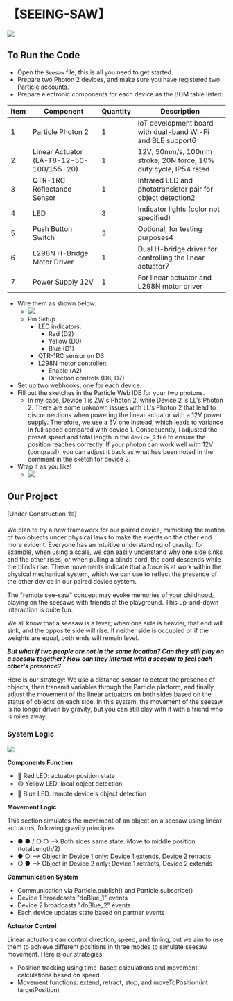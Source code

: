# 【SEEING-SAW】
![](https://pic.superbed.cc/item/675bd434fa9f77b4dc46555e.png)

## To Run the Code
- Open the `Seesaw` file; this is all you need to get started.
- Prepare two Photon 2 devices, and make sure you have registered two Particle accounts.
- Prepare electronic components for each device as the BOM table listed:

| Item | Component                                 | Quantity | Description                                                    |
|------|-------------------------------------------|----------|----------------------------------------------------------------|
| 1    | Particle Photon 2                         | 1        | IoT development board with dual-band Wi-Fi and BLE support6    |
| 2    | Linear Actuator (LA-T8-12-50-100/155-20)  | 1        | 12V, 50mm/s, 100mm stroke, 20N force, 10% duty cycle, IP54 rated |
| 3    | QTR-1RC Reflectance Sensor                | 1        | Infrared LED and phototransistor pair for object detection2    |
| 4    | LED                                       | 3        | Indicator lights (color not specified)                         |
| 5    | Push Button Switch                        | 3        | Optional, for testing purposes4                                |
| 6    | L298N H-Bridge Motor Driver               | 1        | Dual H-bridge driver for controlling the linear actuator7      |
| 7    | Power Supply 12V                          | 1        | For linear actuator and L298N motor driver                     |

- Wire them as shown below:
    - ![](https://pic.superbed.cc/item/675a160ffa9f77b4dc1b0713.png)
    - Pin Setup
        - LED indicators:
            - Red (D2)
            - Yellow (D0)
            - Blue (D1)
        - QTR-1RC sensor on D3
        - L298N motor controller:
            - Enable (A2)
            - Direction controls (D6, D7)
- Set up two webhooks, one for each device.
- Fill out the sketches in the Particle Web IDE for your two photons.
    - In my case, Device 1 is ZW's Photon 2, while Device 2 is LL's Photon 2. There are some unknown issues with LL's Photon 2 that lead to disconnections when powering the linear actuator with a 12V power supply. Therefore, we use a 5V one instead, which leads to variance in full speed compared with device 1. Consequently, I adjusted the preset speed and total length in the `device_2` file to ensure the position reaches correctly. If your photon can work well with 12V (congrats!), you can adjust it back as what has been noted in the comment in the sketch for device 2.
- Wrap it as you like!
    - ![](https://pic.superbed.cc/item/675a36a0fa9f77b4dc1c1d46.png)

## Our Project
[Under Construction 🏗]

We plan to try a new framework for our paired device, mimicking the motion of two objects under physical laws to make the events on the other end more evident. Everyone has an intuitive understanding of gravity: for example, when using a scale, we can easily understand why one side sinks and the other rises; or when pulling a blinds cord, the cord descends while the blinds rise. These movements indicate that a force is at work within the physical mechanical system, which we can use to reflect the presence of the other device in our paired device system.

The "remote see-saw" concept may evoke memories of your childhood, playing on the seesaws with friends at the playground. This up-and-down interaction is quite fun.

We all know that a seesaw is a lever; when one side is heavier, that end will sink, and the opposite side will rise. If neither side is occupied or if the weights are equal, both ends will remain level.

***But what if two people are not in the same location? Can they still play on a seesaw together? How can they interact with a seesaw to feel each other's presence?***

Here is our strategy: We use a distance sensor to detect the presence of objects, then transmit variables through the Particle platform, and finally, adjust the movement of the linear actuators on both sides based on the status of objects on each side. In this system, the movement of the seesaw is no longer driven by gravity, but you can still play with it with a friend who is miles away.


### System Logic
![](https://pic.superbed.cc/item/675a3099fa9f77b4dc1be809.png)

**Components Function**
- 🔴 Red LED: actuator position state
- 🟡 Yellow LED: local object detection
- 🔵 Blue LED: remote device's object detection

**Movement Logic**

This section simulates the movement of an object on a seesaw using linear actuators, following gravity principles.
- ● ● /  ○ ○ —> Both sides same state: Move to middle position (totalLength/2)
- ● ○             —> Object in Device 1 only: Device 1 extends, Device 2 retracts
- ○ ●             —> Object in Device 2 only: Device 1 retracts, Device 2 extends

**Communication System**
- Communication via Particle.publish() and Particle.subscribe()
- Device 1 broadcasts "doBlue_1" events
- Device 2 broadcasts "doBlue_2" events
- Each device updates state based on partner events

**Actuator Control**

Linear actuators can control direction, speed, and timing, but we aim to use them to achieve different positions in three modes to simulate seesaw movement. Here is our strategies:
- Position tracking using time-based calculations and movement calculations based on speed
- Movement functions: extend, retract, stop, and moveToPosition(int targetPosition)